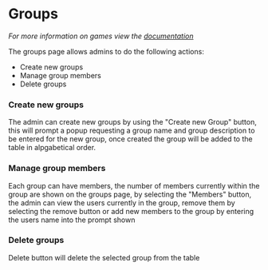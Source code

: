 # Groups
*For more information on games view the <a href="../group.md">documentation</a>*

The groups page allows admins to do the following actions:
* Create new groups
* Manage group members
* Delete groups

### Create new groups
The admin can create new groups by using the "Create new Group" button, this will prompt a popup requesting a group name and group description to be entered for the new group, once created the group will be added to the table in alpgabetical order.

### Manage group members
Each group can have members, the number of members currently within the group are shown on the groups page, by selecting the "Members" button, the admin can view the users currently in the group, remove them by selecting the remove button or add new members to the group by entering the users name into the prompt shown

### Delete groups
Delete button will delete the selected group from the table